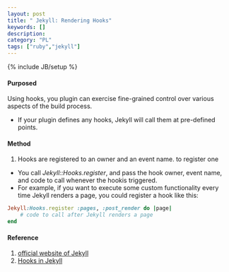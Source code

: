 ```yaml
---
layout: post
title: " Jekyll: Rendering Hooks"
keywords: []
description: 
category: "PL" 
tags: ["ruby","jekyll"]
---
```

{% include JB/setup %}

#### Purposed
Using hooks, you plugin can exercise fine-grained control over various aspects
of the build process.
- If your plugin defines any hooks, Jekyll will call them at pre-defined points.


#### Method
1. Hooks are registered to an owner and an event name. to register one
- You call *Jekyll::Hooks.register*, and pass the hook owner, event name, and
  code to call whenever the hookis triggered.
- For example, if you want to execute some custom functionality every time Jekyll renders a page, you could register a hook like this:

```ruby
Jekyll:Hooks.register :pages, :post_render do |page|
	# code to call after Jekyll renders a page
end
```



#### Reference
1. [official website of Jekyll](2017-12-08-pl-jekyll-summary.md)
2. [Hooks in Jekyll](https://jekyllrb.com/docs/plugins/hooks/)
